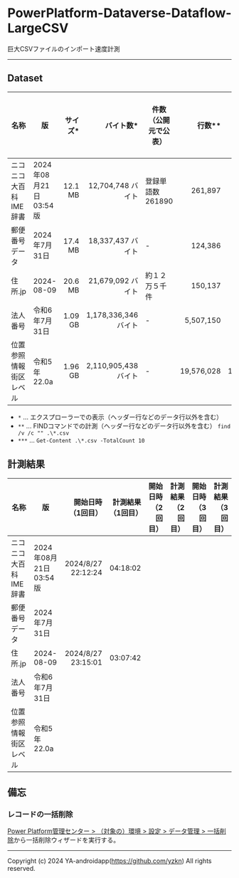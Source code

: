 # PowerPlatform-Dataverse-Dataflow-LargeCSV

巨大CSVファイルのインポート速度計測

---

## Dataset

| 名称                     | 版                     | サイズ* |            バイト数* | 件数（公開元で公表） |     行数** | レコード数 | スキップ行*** | URL                                                            | ファイル名                  |
| ------------------------ | ---------------------- | ------: | -------------------: | -------------------- | ---------: | ---------: | ------------: | -------------------------------------------------------------- | --------------------------- |
| ニコニコ大百科IME辞書    | 2024年08月21日 03:54版 | 12.1 MB |    12,704,748 バイト | 登録単語数261890     |    261,897 |    261,890 |             7 | http://tkido.com/nicoime/nicoime.zip                           | nicoime_msime.txt           |
| 郵便番号データ           | 2024年7月31日          | 17.4 MB |    18,337,437 バイト | -                    |    124,386 |    124,386 |             0 | https://www.post.japanpost.jp/zipcode/download.html            | utf_ken_all.csv             |
| 住所.jp                  | 2024-08-09             | 20.6 MB |    21,679,092 バイト | 約１２万５千件       |    150,137 |    150,136 |             1 | http://jusyo.jp/csv/new.php                                    | zenkoku.csv                 |
| 法人番号                 | 令和6年7月31日         | 1.09 GB | 1,178,336,346 バイト | -                    |  5,507,150 |  5,507,150 |             0 | https://www.houjin-bangou.nta.go.jp/download/zenken/index.html | 00_zenkoku_all_20240731.csv |
| 位置参照情報　街区レベル | 令和5年 22.0a          | 1.96 GB | 2,110,905,438 バイト | -                    | 19,576,028 | 19,576,027 |             1 | https://nlftp.mlit.go.jp/cgi-bin/isj/dls/_choose_method.cgi    | -                           |

- `*` ... エクスプローラーでの表示（ヘッダー行などのデータ行以外を含む）
- `**` ... FINDコマンドでの計測（ヘッダー行などのデータ行以外を含む） `find /v /c "" .\*.csv`
- `***` ... `Get-Content .\*.csv -TotalCount 10`

## 計測結果

| 名称                     | 版                     |  開始日時（1回目） | 計測結果（1回目） | 開始日時（2回目） | 計測結果（2回目） | 開始日時（3回目） | 計測結果（3回目） |
| ------------------------ | ---------------------- | -----------------: | ----------------: | ----------------: | ----------------: | ----------------: | ----------------: |
| ニコニコ大百科IME辞書    | 2024年08月21日 03:54版 | 2024/8/27 22:12:24 |          04:18:02 |                   |                   |                   |                   |
| 郵便番号データ           | 2024年7月31日          |                    |                   |                   |                   |                   |                   |
| 住所.jp                  | 2024-08-09             | 2024/8/27 23:15:01 |          03:07:42 |                   |                   |                   |                   |
| 法人番号                 | 令和6年7月31日         |                    |                   |                   |                   |                   |                   |
| 位置参照情報　街区レベル | 令和5年 22.0a          |                    |                   |                   |                   |                   |                   |

## 備忘

### レコードの一括削除

[Power Platform管理センター > （対象の）環境 > 設定 > データ管理 > 一括削除](https://org********.crm5.dynamics.com/tools/bulkdelete/home_bulkDeletionJobs.aspx)から一括削除ウィザードを実行する。

---

Copyright (c) 2024 YA-androidapp(https://github.com/yzkn) All rights reserved.
